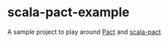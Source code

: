 # scala-pact-example

A sample project to play around [Pact](https://docs.pact.io/) and [scala-pact](https://github.com/ITV/scala-pact) 
